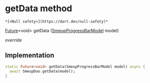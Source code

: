 


# getData method




    *[<Null safety>](https://dart.dev/null-safety)*




[Future](https://api.flutter.dev/flutter/dart-async/Future-class.html)&lt;void> getData
([SmeupProgressBarModel](../../smeup_models_widgets_smeup_progress_bar_model/SmeupProgressBarModel-class.md) model)

_override_






## Implementation

```dart
static Future<void> getData(SmeupProgressBarModel model) async {
  await SmeupDao.getData(model);
}
```







